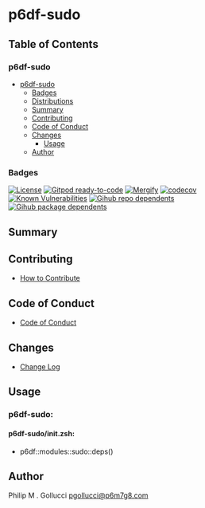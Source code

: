 # p6df-sudo

## Table of Contents


### p6df-sudo
- [p6df-sudo](#p6df-sudo)
  - [Badges](#badges)
  - [Distributions](#distributions)
  - [Summary](#summary)
  - [Contributing](#contributing)
  - [Code of Conduct](#code-of-conduct)
  - [Changes](#changes)
    - [Usage](#usage)
  - [Author](#author)

### Badges

[![License](https://img.shields.io/badge/License-Apache%202.0-yellowgreen.svg)](https://opensource.org/licenses/Apache-2.0)
[![Gitpod ready-to-code](https://img.shields.io/badge/Gitpod-ready--to--code-blue?logo=gitpod)](https://gitpod.io/#https://github.com/p6m7g8/p6df-sudo)
[![Mergify](https://img.shields.io/endpoint.svg?url=https://gh.mergify.io/badges/p6m7g8/p6df-sudo/&style=flat)](https://mergify.io)
[![codecov](https://codecov.io/gh/p6m7g8/p6df-sudo/branch/master/graph/badge.svg?token=14Yj1fZbew)](https://codecov.io/gh/p6m7g8/p6df-sudo)
[![Known Vulnerabilities](https://snyk.io/test/github/p6m7g8/p6df-sudo/badge.svg?targetFile=package.json)](https://snyk.io/test/github/p6m7g8/p6df-sudo?targetFile=package.json)
[![Gihub repo dependents](https://badgen.net/github/dependents-repo/p6m7g8/p6df-sudo)](https://github.com/p6m7g8/p6df-sudo/network/dependents?dependent_type=REPOSITORY)
[![Gihub package dependents](https://badgen.net/github/dependents-pkg/p6m7g8/p6df-sudo)](https://github.com/p6m7g8/p6df-sudo/network/dependents?dependent_type=PACKAGE)

## Summary

## Contributing

- [How to Contribute](CONTRIBUTING.md)

## Code of Conduct

- [Code of Conduct](https://github.com/p6m7g8/.github/blob/master/CODE_OF_CONDUCT.md)

## Changes

- [Change Log](CHANGELOG.md)

## Usage

### p6df-sudo:

#### p6df-sudo/init.zsh:

- p6df::modules::sudo::deps()



## Author

Philip M . Gollucci <pgollucci@p6m7g8.com>
